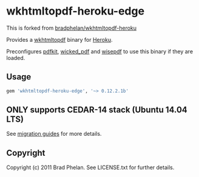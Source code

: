 # wkhtmltopdf-heroku-edge

This is forked from [bradphelan/wkhtmltopdf-heroku](https://github.com/bradphelan/wkhtmltopdf-heroku)

Provides a [wkhtmltopdf](http://code.google.com/p/wkhtmltopdf/) binary for [Heroku](http://www.heroku.com/).

Preconfigures [pdfkit](https://rubygems.org/gems/pdfkit), [wicked_pdf](https://rubygems.org/gems/wicked_pdf) and [wisepdf](http://rubygems.org/gems/wisepdf) to use this binary if they are loaded.

## Usage

```ruby
gem 'wkhtmltopdf-heroku-edge', '~> 0.12.2.1b'
```

## ONLY supports CEDAR-14 stack (Ubuntu 14.04 LTS)

See [migration guides](https://devcenter.heroku.com/articles/cedar-14-migration) for more details.

## Copyright

Copyright (c) 2011 Brad Phelan. See LICENSE.txt for further details.

